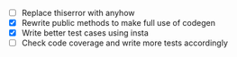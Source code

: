 - [ ] Replace thiserror with anyhow
- [X] Rewrite public methods to make full use of codegen
- [X] Write better test cases using insta
- [ ] Check code coverage and write more tests accordingly